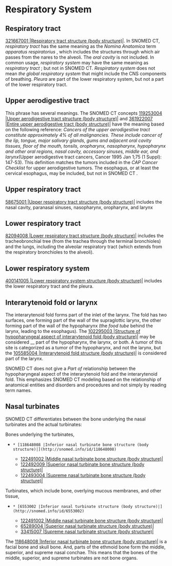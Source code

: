 # Respiratory System

## Respiratory tract

[321667001 |Respiratory tract structure (body structure)|](http://snomed.info/id/321667001). In SNOMED CT,  _respiratory tract_ has the same meaning as the  _Nomina Anatomica_ term  _apparatus respiratorius_ , which includes the structures through which air passes from the nares to the alveoli. The  _oral cavity_ is not included. In common usage,  _respiratory system_ may have the same meaning as  _respiratory tract_ ; but not in SNOMED CT.  _Respiratory system_ does not mean  _the global respiratory system_ that might include the CNS components of breathing.  _Pleura_ are part of the lower respiratory system, but not a part of the lower respiratory tract.

## Upper aerodigestive tract

This phrase has several meanings. The SNOMED CT concepts [119253004 |Upper aerodigestive tract structure (body structure)|](http://snomed.info/id/119253004) and [361922007 |Entire upper aerodigestive tract (body structure)|](http://snomed.info/id/361922007) have the meaning based on the following reference:  _Cancers of the upper aerodigestive tract constitute approximately 4% of all malignancies. These include cancer of the lip, tongue, major salivary glands, gums and adjacent oral cavity tissues, floor of the mouth, tonsils, oropharynx, nasopharynx, hypopharynx and other oral regions, nasal cavity, accessory sinuses, middle ear, and larynx_(Upper aerodigestive tract cancers, Cancer 1995 Jan 1;75 (1 Suppl): 147-53). This definition matches the tumors included in the  _CAP Cancer Checklist_ for upper aerodigestive tumors. The esophagus, or at least the cervical esophagus, may be included, but not in SNOMED CT _._

## Upper respiratory tract

[58675001 |Upper respiratory tract structure (body structure)|](http://snomed.info/id/58675001) includes the nasal cavity, paranasal sinuses, nasopharynx, oropharynx, and larynx

## Lower respiratory tract

[82094008 |Lower respiratory tract structure (body structure)|](http://snomed.info/id/82094008) includes the tracheobronchial tree (from the trachea through the terminal bronchioles) and the lungs, including the alveolar respiratory tract (which extends from the respiratory bronchioles to the alveoli).

## Lower respiratory system

[400141005 |Lower respiratory system structure (body structure)|](http://snomed.info/id/400141005) includes the lower respiratory tract and the pleura.

## Interarytenoid fold or larynx

The interarytenoid fold forms part of the inlet of the larynx. The fold has two surfaces, one forming part of the wall of the supraglottic larynx, the other forming part of the wall of the hypopharynx (the  _food tube_ behind the larynx, leading to the esophagus). The [102295003 |Structure of hypopharyngeal aspect of interarytenoid fold (body structure)|](http://snomed.info/id/102295003) may be considered __ part of the hypopharynx, the larynx, or both. A tumor of this site is categorized as a tumor of the hypopharynx, and not the larynx, but the [105585004 |Interarytenoid fold structure (body structure)|](http://snomed.info/id/105585004) is considered part of the larynx.

SNOMED CT does not give a  _Part of_ relationship between the hypopharyngeal aspect of the interarytenoid fold and the interarytenoid fold. This emphasizes SNOMED CT modeling based on the relationship of anatomical entities and disorders and procedures and not simply by reading term names.

## Nasal turbinates

SNOMED CT differentiates between the bone underlying the nasal turbinates and the actual turbinates:

Bones underlying the turbinates,

  *     * [118648008 |Inferior nasal turbinate bone structure (body structure)|](http://snomed.info/id/118648008)
    * [122491002 |Middle nasal turbinate bone structure (body structure)|](http://snomed.info/id/122491002)
    * [122492009 |Superior nasal turbinate bone structure (body structure)|](http://snomed.info/id/122492009)
    * [122493004 |Supreme nasal turbinate bone structure (body structure)|](http://snomed.info/id/122493004)

Turbinates, which include bone, overlying mucous membranes, and other tissue,

  *     * [6553002 |Inferior nasal turbinate structure (body structure)|](http://snomed.info/id/6553002)
    * [122491002 |Middle nasal turbinate bone structure (body structure)|](http://snomed.info/id/122491002)
    * [65289004 |Superior nasal turbinate structure (body structure)|](http://snomed.info/id/65289004)
    * [33415007 |Supreme nasal turbinate structure (body structure)|](http://snomed.info/id/33415007)

The [ 118648008 |Inferior nasal turbinate bone structure (body structure)|](http://snomed.info/id/118648008) is a facial bone and skull bone. And, parts of the ethmoid bone form the middle, superior, and supreme nasal conchae. This means that the bones of the middle, superior, and supreme turbinates are not bone organs.
